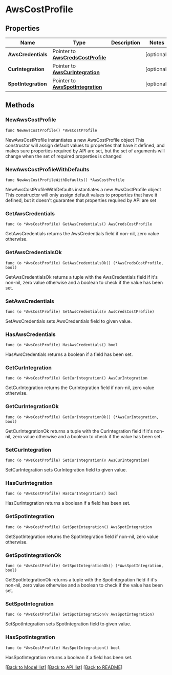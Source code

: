 # AwsCostProfile

## Properties

Name | Type | Description | Notes
------------ | ------------- | ------------- | -------------
**AwsCredentials** | Pointer to [**AwsCredsCostProfile**](AwsCredsCostProfile.md) |  | [optional] 
**CurIntegration** | Pointer to [**AwsCurIntegration**](AwsCurIntegration.md) |  | [optional] 
**SpotIntegration** | Pointer to [**AwsSpotIntegration**](AwsSpotIntegration.md) |  | [optional] 

## Methods

### NewAwsCostProfile

`func NewAwsCostProfile() *AwsCostProfile`

NewAwsCostProfile instantiates a new AwsCostProfile object
This constructor will assign default values to properties that have it defined,
and makes sure properties required by API are set, but the set of arguments
will change when the set of required properties is changed

### NewAwsCostProfileWithDefaults

`func NewAwsCostProfileWithDefaults() *AwsCostProfile`

NewAwsCostProfileWithDefaults instantiates a new AwsCostProfile object
This constructor will only assign default values to properties that have it defined,
but it doesn't guarantee that properties required by API are set

### GetAwsCredentials

`func (o *AwsCostProfile) GetAwsCredentials() AwsCredsCostProfile`

GetAwsCredentials returns the AwsCredentials field if non-nil, zero value otherwise.

### GetAwsCredentialsOk

`func (o *AwsCostProfile) GetAwsCredentialsOk() (*AwsCredsCostProfile, bool)`

GetAwsCredentialsOk returns a tuple with the AwsCredentials field if it's non-nil, zero value otherwise
and a boolean to check if the value has been set.

### SetAwsCredentials

`func (o *AwsCostProfile) SetAwsCredentials(v AwsCredsCostProfile)`

SetAwsCredentials sets AwsCredentials field to given value.

### HasAwsCredentials

`func (o *AwsCostProfile) HasAwsCredentials() bool`

HasAwsCredentials returns a boolean if a field has been set.

### GetCurIntegration

`func (o *AwsCostProfile) GetCurIntegration() AwsCurIntegration`

GetCurIntegration returns the CurIntegration field if non-nil, zero value otherwise.

### GetCurIntegrationOk

`func (o *AwsCostProfile) GetCurIntegrationOk() (*AwsCurIntegration, bool)`

GetCurIntegrationOk returns a tuple with the CurIntegration field if it's non-nil, zero value otherwise
and a boolean to check if the value has been set.

### SetCurIntegration

`func (o *AwsCostProfile) SetCurIntegration(v AwsCurIntegration)`

SetCurIntegration sets CurIntegration field to given value.

### HasCurIntegration

`func (o *AwsCostProfile) HasCurIntegration() bool`

HasCurIntegration returns a boolean if a field has been set.

### GetSpotIntegration

`func (o *AwsCostProfile) GetSpotIntegration() AwsSpotIntegration`

GetSpotIntegration returns the SpotIntegration field if non-nil, zero value otherwise.

### GetSpotIntegrationOk

`func (o *AwsCostProfile) GetSpotIntegrationOk() (*AwsSpotIntegration, bool)`

GetSpotIntegrationOk returns a tuple with the SpotIntegration field if it's non-nil, zero value otherwise
and a boolean to check if the value has been set.

### SetSpotIntegration

`func (o *AwsCostProfile) SetSpotIntegration(v AwsSpotIntegration)`

SetSpotIntegration sets SpotIntegration field to given value.

### HasSpotIntegration

`func (o *AwsCostProfile) HasSpotIntegration() bool`

HasSpotIntegration returns a boolean if a field has been set.


[[Back to Model list]](../README.md#documentation-for-models) [[Back to API list]](../README.md#documentation-for-api-endpoints) [[Back to README]](../README.md)


